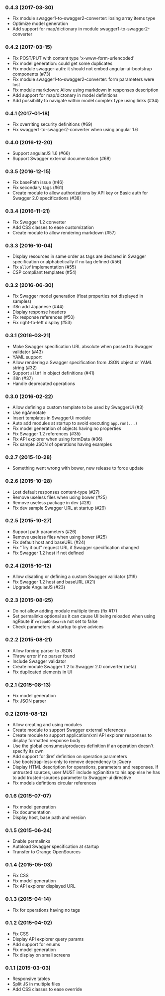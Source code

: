 ### 0.4.3 (2017-03-30)

 * Fix module swagger1-to-swagger2-converter: losing array items type
 * Optimize model generation
 * Add support for map/dictionary in module swagger1-to-swagger2-converter

### 0.4.2 (2017-03-15)

 * Fix POST/PUT with content type 'x-www-form-urlencoded'
 * Fix model generation: could get some duplicates
 * Fix module swagger-auth: it should not embed angular-ui-bootstrap components (#73)
 * Fix module swagger1-to-swagger2-converter: form parameters were lost
 * Fix module markdown: Allow using markdown in responses description
 * Add support for map/dictonary in model definitions
 * Add possibility to navigate within model complex type using links (#34)

### 0.4.1 (2017-01-18)

 * Fix overriting security definitions (#69)
 * Fix swagger1-to-swagger2-converter when using angular 1.6

### 0.4.0 (2016-12-20)

 * Support angularJS 1.6 (#66)
 * Support Swagger external documentation (#68)

### 0.3.5 (2016-12-15)

 * Fix basePath issue (#46)
 * Fix secondary tags (#61)
 * Create module to allow authorizations by API key or Basic auth for Swagger 2.0 specifications (#38)

### 0.3.4 (2016-11-21)

 * Fix Swagger 1.2 converter
 * Add CSS classes to ease customization
 * Create module to allow rendering markdown (#57)

### 0.3.3 (2016-10-04)

 * Display resources in same order as tags are declared in Swagger specification or alphabetically if no tag defined (#56)
 * Fix `allOf` implementation (#55)
 * CSP compliant templates (#54)

### 0.3.2 (2016-06-30)

 * Fix Swagger model generation (float properties not displayed in samples)
 * i18n add Japanese (#44)
 * Display response headers
 * Fix response references (#50)
 * Fix right-to-left display (#53)

### 0.3.1 (2016-03-21)

 * Make Swagger specification URL absolute when passed to Swagger validator (#43)
 * YAML support
 * Allow rendering a Swagger specification from JSON object or YAML string (#32)
 * Support `allOf` in object definitions (#41)
 * i18n (#37)
 * Handle deprecated operations

### 0.3.0 (2016-02-22)

 * Allow defining a custom template to be used by SwaggerUi (#3)
 * Use ngAnnotate
 * Insert templates in SwaggerUi module
 * Auto add modules at startup to avoid executing `app.run(...)`
 * Fix model generation of objects having no properties
 * Fix Swagger 1.2 references (#35)
 * Fix API explorer when using formData (#36)
 * Fix sample JSON of operations having examples

### 0.2.7 (2015-10-28)

 * Something went wrong with bower, new release to force update

### 0.2.6 (2015-10-28)

 * Lost default responses content-type (#27)
 * Remove useless files when using bower (#25)
 * Remove useless package in dev (#28)
 * Fix dev sample Swagger URL at startup (#29)

### 0.2.5 (2015-10-27)

 * Support path parameters (#26)
 * Remove useless files when using bower (#25)
 * Fix default host and baseURL (#24)
 * Fix "Try it out" request URL if Swagger specification changed
 * Fix Swagger 1.2 host if not defined

### 0.2.4 (2015-10-12)

 * Allow disabling or defining a custom Swagger validator (#19)
 * Fix Swagger 1.2 host and baseURL (#21)
 * Upgrade AngularJS (#23)

### 0.2.3 (2015-08-25)

 * Do not allow adding module multiple times (fix #17)
 * Set permalinks optional as it can cause UI being reloaded when using ngRoute if `reloadOnSearch` not set to false
 * Check parameters at startup to give advices

### 0.2.2 (2015-08-21)

 * Allow forcing parser to JSON
 * Throw error if no parser found
 * Include Swagger validator
 * Create module Swagger 1.2 to Swagger 2.0 converter (beta)
 * Fix duplicated elements in UI

### 0.2.1 (2015-08-13)

 * Fix model generation
 * Fix JSON parser

### 0.2 (2015-08-12)

 * Allow creating and using modules
 * Create module to support Swagger external references
 * Create module to support application/xml API explorer responses to display formatted response body
 * Use the global consumes/produces definition if an operation doesn't specify its own
 * Add support for $ref definition on operation parameters
 * Use bootstrap-less-only to remove dependency to jQuery
 * Display HTML description for operations, parameters and responses. If untrusted sources, user MUST include ngSanitize to his app else he has to add trusted-sources parameter to Swagger-ui directive
 * Fix models defintions circular references

### 0.1.6 (2015-07-07)

 * Fix model generation
 * Fix documentation
 * Display host, base path and version

### 0.1.5 (2015-06-24)

 * Enable permalinks
 * Autoload Swagger specification at startup
 * Transfer to Orange OpenSources

### 0.1.4 (2015-05-03)

 * Fix CSS
 * Fix model generation
 * Fix API explorer displayed URL

### 0.1.3 (2015-04-14)

 * Fix for operations having no tags

### 0.1.2 (2015-04-02)

 * Fix CSS
 * Display API explorer query params
 * Add support for enums
 * Fix model generation
 * Fix display on small screens

### 0.1.1 (2015-03-03)

 * Responsive tables
 * Split JS in multiple files
 * Add CSS classes to ease override

